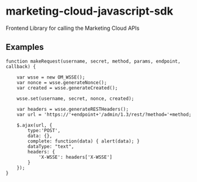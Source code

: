 marketing-cloud-javascript-sdk
==============================

Frontend Library for calling the Marketing Cloud APIs

Examples
--------

    function makeRequest(username, secret, method, params, endpoint, callback) {

        var wsse = new OM_WSSE();
        var nonce = wsse.generateNonce();
        var created = wsse.generateCreated();

        wsse.set(username, secret, nonce, created);

        var headers = wsse.generateRESTHeaders();
        var url = 'https://'+endpoint+'/admin/1.3/rest/?method='+method;

        $.ajax(url, {
            type:'POST',
            data: {},
            complete: function(data) { alert(data); }
            dataType: "text",
            headers: {
                'X-WSSE': headers['X-WSSE']
            }
        });
    }